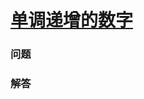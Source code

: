 # [单调递增的数字](https://leetcode-cn.com/problems/monotone-increasing-digits)

### 问题



### 解答

```

```

